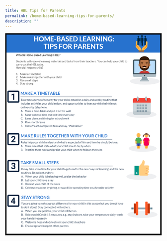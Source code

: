 ```yaml
---
title: HBL Tips for Parents
permalink: /home-based-learning-tips-for-parents/
description: ""
---
```

<img src="/images/HBL1.png">